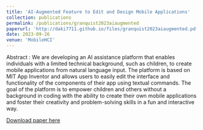 ```yaml
---
title: 'AI-Augmented Feature to Edit and Design Mobile Applications'
collection: publications
permalink: /publications/granquist2023aiaugmented
paperurl: 'http://daki7711.github.io/files/granquist2023aiaugmented.pdf'
date: 2023-09-26
venue: 'MobileHCI'
---
```


Abstract : We are developing an AI assistance platform that enables individuals with a limited technical background, such as children, to create mobile applications from natural language input. The platform is based on MIT App Inventor and allows users to easily edit the interface and functionality of the components of their app using textual commands. The goal of the platform is to empower children and others without a background in coding with the ability to create their own mobile applications and foster their creativity and problem-solving skills in a fun and interactive way.

[Download paper here](http://daki7711.github.io/files/granquist2023aiaugmented.pdf)
